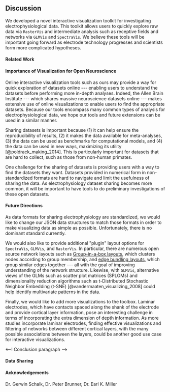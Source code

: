 ## Discussion
We developed a novel interactive visualization toolkit for investigating electrophysiological data. This toolkit allows users to quickly explore raw data via `RasterVis` and intermediate analysis such as receptive fields and networks via `GLMVis` and `SpectraVis`. We believe these tools will be important going forward as electrode technology progresses and scientists form more complicated hypotheses.

#### Related Work

#### Importance of Visualization for Open Neuroscience
Online interactive visualization tools such as ours may provide a way for quick exploration of datasets online --- enabling users to understand the datasets before performing more in-depth analyses. Indeed, the Allen Brain Institute --- which shares massive neuroscience datasets online --- makes extensive use of online visualizations to enable users to find the appropriate datasets. Because our tools encompass many common types of analysis for electrophysiological data, we hope our tools and future extensions can be used in a similar manner.

Sharing datasets is important because (1) it can help ensure the reproducibility of results, (2) it makes the data available for meta-analyses, (3) the data can be used as benchmarks for computational models, and (4) the data can be used in new ways, maximizing its utility [@poldrack_making_2014]. This is particularly important for datasets that are hard to collect, such as those from non-human primates.

One challenge for the sharing of datasets is providing users with a way to find the datasets they want. Datasets provided in numerical form in non-standardized formats are hard to navigate and limit the usefulness of sharing the data. As electrophysiology dataset sharing becomes more common, it will be important to have tools to do preliminary investigations of these open datasets.

#### Future Directions
As data formats for sharing electrophysiology are standardized, we would like to change our JSON data structures to match those formats in order to make visualizing data as simple as possible. Unfortunately, there is no dominant standard currently.

We would also like to provide additional "plugin" layout options for `SpectraVis`, `GLMVis`, and `RasterVis`. In particular, there are numerous open source network layouts such as [Group-in-a-box layouts](https://github.com/john-guerra/forceInABox), which clusters nodes according to group membership, and [edge bundling layouts](https://github.com/upphiminn/d3.ForceBundle), which group similar edges together --- all with the goal of improving understanding of the network structure. Likewise, with `GLMVis`, alternative views of the GLMs such as scatter plot matrices (SPLOMs) and  dimensionality reduction algorithms such as t-Distributed Stochastic Neighbor Embedding (t-SNE) [@vandermaaten_visualizing_2008] could help identify multivariate patterns in the data.

Finally, we would like to add more visualizations to the toolbox. Laminar electrodes, which have contacts spaced along the shank of the electrode and provide cortical layer information, pose an interesting challenge in terms of incorporating the extra dimension of depth information. As more studies incorporate laminar electrodes, finding effective visualizations and filtering  of networks between different cortical layers, with the many possible associations between the layers, could be another good use case for interactive visualizations.

<--! Conclusion paragraph -->

#### Data Sharing

#### Acknowledgements
Dr. Gerwin Schalk, Dr. Peter Brunner, Dr. Earl K. Miller
